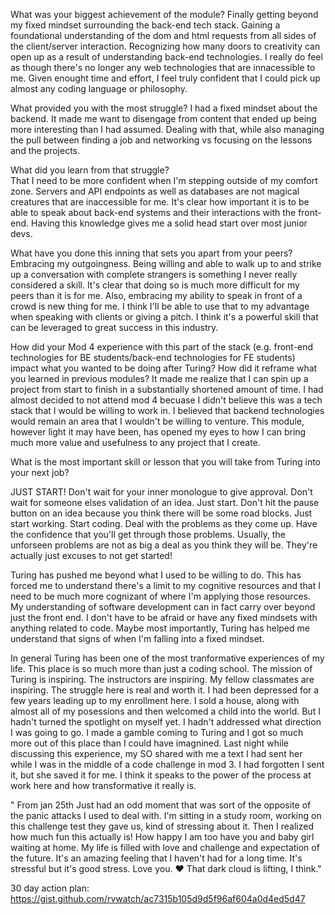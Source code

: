 What was your biggest achievement of the module?
Finally getting beyond my fixed mindset surrounding the back-end tech stack. Gaining a foundational understanding of the dom and html requests from all sides of the client/server interaction. Recognizing how many doors to creativity can open up as a result of understanding back-end technologies. I really do feel as though there's no longer any web technologies that are innacessible to me. Given enought time and effort, I feel truly confident that I could pick up almost any coding language or philosophy. 

What provided you with the most struggle? 
I had a fixed mindset about the backend.  It made me want to disengage from content that ended up being more interesting than I had assumed. Dealing with that, while also managing the pull between finding a job and networking vs focusing on the lessons and the projects. 


What did you learn from that struggle?  
That I need to be more confident when I'm stepping outside of my comfort zone. Servers and API endpoints as well as databases are not magical creatures that are inaccessible for me. It's clear how important it is to be able to speak about back-end systems and their interactions with the front-end. Having this knowledge gives me a solid head start over most junior devs. 

What have you done this inning that sets you apart from your peers?
Embracing my outgoingness. Being willing and able to walk up to and strike up a conversation with complete strangers is something I never really considered a skill. It's clear that doing so is much more difficult for my peers than it is for me. Also, embracing my ability to speak in front of a crowd is new thing for me. I think I'll be able to use that to my advantage when speaking with clients or giving a pitch. I think it's a powerful skill that can be leveraged to great success in this industry. 


How did your Mod 4 experience with this part of the stack (e.g. front-end technologies for BE students/back-end technologies for FE students) impact what you wanted to be doing after Turing? How did it reframe what you learned in previous modules?
It made me realize that I can spin up a project from start to finish in a substantially shortened amount of time. I had almost decided to not attend mod 4 becuase I didn't believe this was a tech stack that I would be willing to work in.  I believed that backend technologies would remain an area that I wouldn't be willing to venture.  This module, however light it may have been, has opened my eyes to how I can bring much more value and usefulness to any project that I create.   

What is the most important skill or lesson that you will take from Turing into your next job?

JUST START! Don't wait for your inner monologue to give approval. Don't wait for someone elses validation of an idea. Just start. Don't hit the pause button on an idea because you think there will be some road blocks. Just start working. Start coding. Deal with the problems as they come up. Have the confidence that you'll get through those problems. Usually, the unforseen problems are not as big a deal as you think they will be. They're actually just excuses to not get started! 

Turing has pushed me beyond what I used to be willing to do. This has forced me to understand there's a limit
to my cognitive resources and that I need to be much more cognizant of where I'm applying those resources. My understanding of software development can in fact carry over beyond just the front end. I don't have to be afraid or have any fixed mindsets with anything related to code. Maybe most importantly, Turing has helped me understand that signs of when I'm falling into a fixed mindset. 

In general Turing has been one of the most tranformative experiences of my life. This place is so much more than just a coding school. The mission of Turing is inspiring. The instructors are inspiring. My fellow classmates are inspiring. The struggle here is real and worth it. I had been depressed for a few years leading up to my enrollment here. I sold a house, along with almost all of my posessions and then welcomed a child into the world. But I hadn't turned the spotlight on myself yet. I hadn't addressed what direction I was going to go. I made a gamble coming to Turing and I got so much more out of this place than I could have imagnined. Last night while discussing this experience, my SO shared with me a text I had sent her while I was in the middle of a code challenge in mod 3. I had forgotten I sent it, but she saved it for me. I think it speaks to the power of the process at work here and how transformative it really is. 

"
From jan 25th
Just had an odd moment that was sort of the opposite of the panic attacks I used to deal with. I'm sitting in a study room, working on this challenge test they gave us, kind of stressing about it. Then I realized how much fun this actually is! How happy I am too have you and baby girl waiting at home. My life is filled with love and challenge and expectation of the future. It's an amazing feeling that I haven't had for a long time. It's stressful but it's good stress. Love you. ❤️ That dark cloud is lifting, I think."



30 day action plan: 
https://gist.github.com/rvwatch/ac7315b105d9d5f96af604a0d4ed5d47




